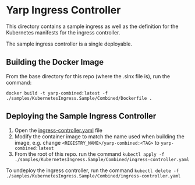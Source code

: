 # Yarp Ingress Controller

This directory contains a sample ingress as well as the definition for the Kubernetes manifests for the ingress controller.

The sample ingress controller is a single deployable.

## Building the Docker Image

From the base directory for this repo (where the .slnx file is), run the command:

```
docker build -t yarp-combined:latest -f ./samples/KubernetesIngress.Sample/Combined/Dockerfile .
```

## Deploying the Sample Ingress Controller

1. Open the [ingress-controller.yaml](./ingress-controller.yaml) file
2. Modify the container image to match the name used when building the image, e.g. change `<REGISTRY_NAME>/yarp-combined:<TAG>` to `yarp-combined:latest`
3. From the root of this repo. run the command `kubectl apply -f ./samples/KubernetesIngress.Sample/Combined/ingress-controller.yaml`

To undeploy the ingress controller, run the command `kubectl delete -f ./samples/KubernetesIngress.Sample/Combined/ingress-controller.yaml`
